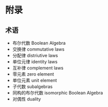 # 附录

## 术语

  - 布尔代数 Boolean Algebra
  - 交换律 commutative laws
  - 分配律 distriutive laws
  - 单位元律 identity laws
  - 互补律 complement laws
  - 零元素 zero element
  - 单位元素 unit element
  - 子代数 subalgebras
  - 同构的布尔代数 isomorphic Boolean Algebra
  - 对偶性 duality
